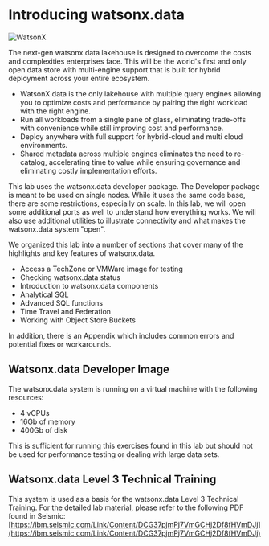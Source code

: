 # Introducing watsonx.data 

![WatsonX](wxd-images/watsonxlogoibm.png)

The next-gen watsonx.data lakehouse is designed to overcome the costs and complexities enterprises face. This will be the world's first and only open data store with multi-engine support that is built for hybrid deployment across your entire ecosystem.
 
   * WatsonX.data is the only lakehouse with multiple query engines allowing you to optimize costs and performance by pairing the right workload with the right engine.
   * Run all workloads from a single pane of glass, eliminating trade-offs with convenience while still improving cost and performance.
   * Deploy anywhere with full support for hybrid-cloud and multi cloud environments.
   * Shared metadata across multiple engines eliminates the need to re-catalog, accelerating time to value while ensuring governance and eliminating costly implementation efforts.

This lab uses the watsonx.data developer package. The Developer package is meant to be used on single nodes. While it uses the same code base, there are some restrictions, especially on scale. In this lab, we will open some additional ports as well to understand how everything works. We will also use additional utilities to illustrate connectivity and what makes the watsonx.data system "open". 

We organized this lab into a number of sections that cover many of the highlights and key features of watsonx.data.

   * Access a TechZone or VMWare image for testing
   * Checking watsonx.data status
   * Introduction to watsonx.data components
   * Analytical SQL
   * Advanced SQL functions
   * Time Travel and Federation
   * Working with Object Store Buckets

In addition, there is an Appendix which includes common errors and potential fixes or workarounds. 

## Watsonx.data Developer Image 

The watsonx.data system is running on a virtual machine with the following resources:

   * 4 vCPUs
   * 16Gb of memory
   * 400Gb of disk

This is sufficient for running this exercises found in this lab but should not be used for performance testing or dealing with large data sets.

## Watsonx.data Level 3 Technical Training

This system is used as a basis for the watsonx.data Level 3 Technical Training. For the detailed lab material, please refer to the following PDF found in Seismic: [https://ibm.seismic.com/Link/Content/DCG37pjmPj7VmGCHj2Df8fHVmDJj](https://ibm.seismic.com/Link/Content/DCG37pjmPj7VmGCHj2Df8fHVmDJj)

